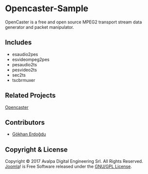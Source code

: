 Opencaster-Sample
=================

OpenCaster is a free and open source MPEG2 transport stream data generator and packet manipulator.

## Includes

* esaudio2pes
* esvideompeg2pes
* pesaudio2ts
* pesvideo2ts
* sec2ts
* tscbrmuxer

## Related Projects

[Opencaster](http://www.avalpa.com/the-key-values/15-free-software/33-opencaster)


## Contributors

* [Gökhan Erdoğdu](https://github.com/GERD0GDU)


## Copyright & License

Copyright © 2017 Avalpa Digital Engineering Srl. All Rights Reserved.
[Joomla](https://www.joomla.org/)! is Free Software released under the [GNU/GPL License](http://www.gnu.org/licenses/gpl-2.0.html).

